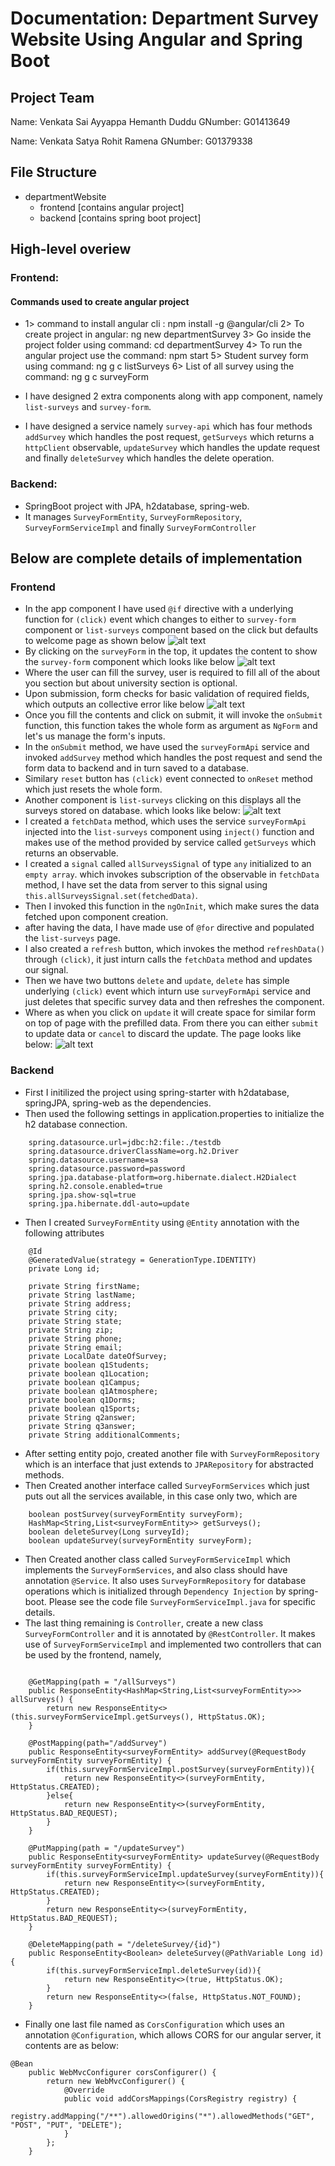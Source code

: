 # Documentation:  Department Survey Website Using Angular and Spring Boot
## Project Team
Name: Venkata Sai Ayyappa Hemanth Duddu
GNumber: G01413649

Name: Venkata Satya Rohit Ramena
GNumber: G01379338
## File Structure
- departmentWebsite
    - frontend [contains angular project]
    - backend [contains spring boot project]
## High-level overiew
### Frontend:

#### Commands used to create angular project

- 1> command to install angular cli : npm install -g @angular/cli
  2> To create project in angular: ng new departmentSurvey
  3> Go inside the project folder using command: cd departmentSurvey
  4> To run the angular project use the command: npm start
  5> Student survey form using command: ng g c listSurveys 
  6> List of all survey using the command: ng g c surveyForm

- I have designed 2 extra components along with app component, namely `list-surveys` and `survey-form`.
- I have designed a service namely `survey-api` which has four methods `addSurvey` which handles the post request, `getSurveys` which returns a `httpClient` observable, `updateSurvey` which handles the update request and finally `deleteSurvey` which handles the delete operation.

### Backend:
- SpringBoot project with JPA, h2database, spring-web.
- It manages `SurveyFormEntity`, `SurveyFormRepository`, `SurveyFormServiceImpl` and finally `SurveyFormController`

## Below are complete details of implementation
### Frontend
- In the app component I have used `@if` directive with a underlying function for `(click)` event which changes to either to `survey-form` component or `list-surveys` component based on the click but defaults to welcome page as shown below
![alt text](image.png)
- By clicking on the `surveyForm` in the top, it updates the content to show the `survey-form` component which looks like below
![alt text](image-4.png)
- Where the user can fill the survey, user is required to fill all of the about you section but about university section is optional.
- Upon submission, form checks for basic validation of required fields, which outputs an collective error like below
![alt text](image-5.png)
- Once you fill the contents and click on submit, it will invoke the `onSubmit` function, this function takes the whole form as argument as `NgForm` and let's us manage the form's inputs.
- In the `onSubmit` method, we have used the `surveyFormApi` service and invoked `addSurvey` method which handles the post request and send the form data to backend and in turn saved to a database.
- Similary `reset` button has `(click)` event connected to `onReset` method which just resets the whole form.
- Another component is `list-surveys` clicking on this displays all the surveys stored on database. which looks like below:
![alt text](image-6.png)
- I created a `fetchData` method, which uses the service `surveyFormApi` injected into the `list-surveys` component using `inject()` function and makes use of the method provided by service called `getSurveys` which returns an observable.
- I created a `signal` called `allSurveysSignal` of type  `any` initialized to an `empty array`. which invokes subscription of the observable in `fetchData` method, I have set the data from server to this signal using `this.allSurveysSignal.set(fetchedData)`.
- Then I invoked this function in the `ngOnInit`, which make sures the data fetched upon component creation. 
- after having the data, I have made use of `@for` directive and populated the `list-surveys` page.
- I also created a `refresh` button, which invokes the method `refreshData()` through `(click)`, it just inturn calls the `fetchData` method and updates our signal.
- Then we have two buttons `delete` and `update`, `delete` has simple underlying `(click)` event which inturn use `surveyFormApi` service and just deletes that specific survey data and then refreshes the component.
- Where as when you click on `update` it will create space for similar form on top of page with the prefilled data. From there you can either `submit` to update data or `cancel` to discard the update. The page looks like below:
![alt text](image-7.png)
### Backend
- First I initilized the project using spring-starter with h2database, springJPA, spring-web as the dependencies.
- Then used the following settings in application.properties to initialize the h2 database connection.
```
    spring.datasource.url=jdbc:h2:file:./testdb
    spring.datasource.driverClassName=org.h2.Driver
    spring.datasource.username=sa
    spring.datasource.password=password
    spring.jpa.database-platform=org.hibernate.dialect.H2Dialect
    spring.h2.console.enabled=true
    spring.jpa.show-sql=true
    spring.jpa.hibernate.ddl-auto=update
```
- Then I created `SurveyFormEntity` using `@Entity` annotation with the following attributes
```
    @Id
    @GeneratedValue(strategy = GenerationType.IDENTITY)
    private Long id;

    private String firstName;
    private String lastName;
    private String address;
    private String city;
    private String state;
    private String zip;
    private String phone;
    private String email;
    private LocalDate dateOfSurvey;
    private boolean q1Students;
    private boolean q1Location;
    private boolean q1Campus;
    private boolean q1Atmosphere;
    private boolean q1Dorms;
    private boolean q1Sports;
    private String q2answer;
    private String q3answer;
    private String additionalComments;
```
- After setting entity pojo, created another file with `SurveyFormRepository` which is an interface that just extends to `JPARepository` for abstracted methods.
- Then Created another interface called `SurveyFormServices` which just puts out all the services available, in this case only two, which are 
```
    boolean postSurvey(surveyFormEntity surveyForm);
    HashMap<String,List<surveyFormEntity>> getSurveys();
    boolean deleteSurvey(Long surveyId);
    boolean updateSurvey(surveyFormEntity surveyForm);
```
- Then Created another class called `SurveyFormServiceImpl` which implements the `SurveyFormServices`, and also class should have annotation `@Service`. It also uses `SurveyFormRepository` for database operations which is initialized through `Dependency Injection` by spring-boot. Please see the code file `SurveyFormServiceImpl.java` for specific details.
- The last thing remaining is `Controller`, create a new class `SurveyFormController` and it is annotated by `@RestController`. It makes use of `SurveyFormServiceImpl` and implemented two controllers that can be used by the frontend, namely,
```

    @GetMapping(path = "/allSurveys")
    public ResponseEntity<HashMap<String,List<surveyFormEntity>>> allSurveys() {
        return new ResponseEntity<>(this.surveyFormServiceImpl.getSurveys(), HttpStatus.OK);
    }

    @PostMapping(path="/addSurvey")
    public ResponseEntity<surveyFormEntity> addSurvey(@RequestBody surveyFormEntity surveyFormEntity) {
        if(this.surveyFormServiceImpl.postSurvey(surveyFormEntity)){
            return new ResponseEntity<>(surveyFormEntity, HttpStatus.CREATED);
        }else{
            return new ResponseEntity<>(surveyFormEntity, HttpStatus.BAD_REQUEST);
        }
    }

    @PutMapping(path = "/updateSurvey")
    public ResponseEntity<surveyFormEntity> updateSurvey(@RequestBody surveyFormEntity surveyFormEntity) {
        if(this.surveyFormServiceImpl.updateSurvey(surveyFormEntity)){
            return new ResponseEntity<>(surveyFormEntity, HttpStatus.CREATED);
        }
        return new ResponseEntity<>(surveyFormEntity, HttpStatus.BAD_REQUEST);
    }

    @DeleteMapping(path = "/deleteSurvey/{id}")
    public ResponseEntity<Boolean> deleteSurvey(@PathVariable Long id) {
        if(this.surveyFormServiceImpl.deleteSurvey(id)){
            return new ResponseEntity<>(true, HttpStatus.OK);
        }
        return new ResponseEntity<>(false, HttpStatus.NOT_FOUND);
    }
```
- Finally one last file named as `CorsConfiguration` which uses an annotation `@Configuration`, which allows CORS for our angular server, it contents are as below:
```
@Bean
    public WebMvcConfigurer corsConfigurer() {
        return new WebMvcConfigurer() {
            @Override
            public void addCorsMappings(CorsRegistry registry) {
                registry.addMapping("/**").allowedOrigins("*").allowedMethods("GET", "POST", "PUT", "DELETE");
            }
        };
    }

```